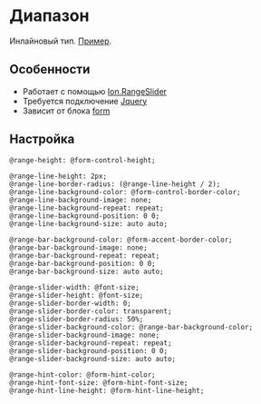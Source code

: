 # Диапазон

Инлайновый тип. [Пример](http://sedona.stage.constlab.ru/blocks/range/).

## Особенности

* Работает с помощью [Ion.RangeSlider](http://ionden.com/a/plugins/ion.rangeSlider/)
* Требуется подключение [Jquery](http://jquery.com)
* Зависит от блока [form](https://github.com/constlab/sedona-blocks/tree/master/form)

## Настройка

```less
@range-height: @form-control-height;

@range-line-height: 2px;
@range-line-border-radius: (@range-line-height / 2);
@range-line-background-color: @form-control-border-color;
@range-line-background-image: none;
@range-line-background-repeat: repeat;
@range-line-background-position: 0 0;
@range-line-background-size: auto auto;

@range-bar-background-color: @form-accent-border-color;
@range-bar-background-image: none;
@range-bar-background-repeat: repeat;
@range-bar-background-position: 0 0;
@range-bar-background-size: auto auto;

@range-slider-width: @font-size;
@range-slider-height: @font-size;
@range-slider-border-width: 0;
@range-slider-border-color: transparent;
@range-slider-border-radius: 50%;
@range-slider-background-color: @range-bar-background-color;
@range-slider-background-image: none;
@range-slider-background-repeat: repeat;
@range-slider-background-position: 0 0;
@range-slider-background-size: auto auto;

@range-hint-color: @form-hint-color;
@range-hint-font-size: @form-hint-font-size;
@range-hint-line-height: @form-hint-line-height;
```
